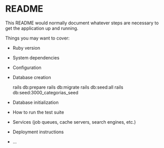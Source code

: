 # README

This README would normally document whatever steps are necessary to get the
application up and running.

Things you may want to cover:

* Ruby version

* System dependencies

* Configuration

* Database creation

  rails db:prepare
  rails db:migrate
  rails db:seed:all
  rails db:seed:3000_categorias_seed

* Database initialization

* How to run the test suite

* Services (job queues, cache servers, search engines, etc.)

* Deployment instructions

* ...

